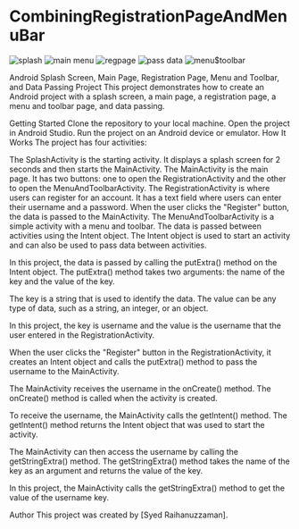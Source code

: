 # CombiningRegistrationPageAndMenuBar





![splash](https://github.com/SyedRaihanuzzaman/CombiningRegistrationPageAndMenuBar/assets/142418984/f134417c-2447-402c-a1f1-a4ad8acee6c8)
![main menu](https://github.com/SyedRaihanuzzaman/CombiningRegistrationPageAndMenuBar/assets/142418984/2c692822-557c-421f-9149-012fc2765aa7)
![regpage](https://github.com/SyedRaihanuzzaman/CombiningRegistrationPageAndMenuBar/assets/142418984/bb5ec646-e1f9-4c11-82d0-53f5081594db)
![pass data](https://github.com/SyedRaihanuzzaman/CombiningRegistrationPageAndMenuBar/assets/142418984/a6b97827-17e1-4d5f-9140-818e9e965f80)
![menu$toolbar](https://github.com/SyedRaihanuzzaman/CombiningRegistrationPageAndMenuBar/assets/142418984/92a2aae3-6784-4725-8891-f8a17311bbf3)



Android Splash Screen, Main Page, Registration Page, Menu and Toolbar, and Data Passing Project
This project demonstrates how to create an Android project with a splash screen, a main page, a registration page, a menu and toolbar page, and data passing.

Getting Started
Clone the repository to your local machine.
Open the project in Android Studio.
Run the project on an Android device or emulator.
How It Works
The project has four activities:

The SplashActivity is the starting activity. It displays a splash screen for 2 seconds and then starts the MainActivity.
The MainActivity is the main page. It has two buttons: one to open the RegistrationActivity and the other to open the MenuAndToolbarActivity.
The RegistrationActivity is where users can register for an account. It has a text field where users can enter their username and a password. When the user clicks the "Register" button, the data is passed to the MainActivity.
The MenuAndToolbarActivity is a simple activity with a menu and toolbar.
The data is passed between activities using the Intent object. The Intent object is used to start an activity and can also be used to pass data between activities.

In this project, the data is passed by calling the putExtra() method on the Intent object. The putExtra() method takes two arguments: the name of the key and the value of the key.

The key is a string that is used to identify the data. The value can be any type of data, such as a string, an integer, or an object.

In this project, the key is username and the value is the username that the user entered in the RegistrationActivity.

When the user clicks the "Register" button in the RegistrationActivity, it creates an Intent object and calls the putExtra() method to pass the username to the MainActivity.

The MainActivity receives the username in the onCreate() method. The onCreate() method is called when the activity is created.

To receive the username, the MainActivity calls the getIntent() method. The getIntent() method returns the Intent object that was used to start the activity.

The MainActivity can then access the username by calling the getStringExtra() method. The getStringExtra() method takes the name of the key as an argument and returns the value of the key.

In this project, the MainActivity calls the getStringExtra() method to get the value of the username key.



Author
This project was created by [Syed Raihanuzzaman].








